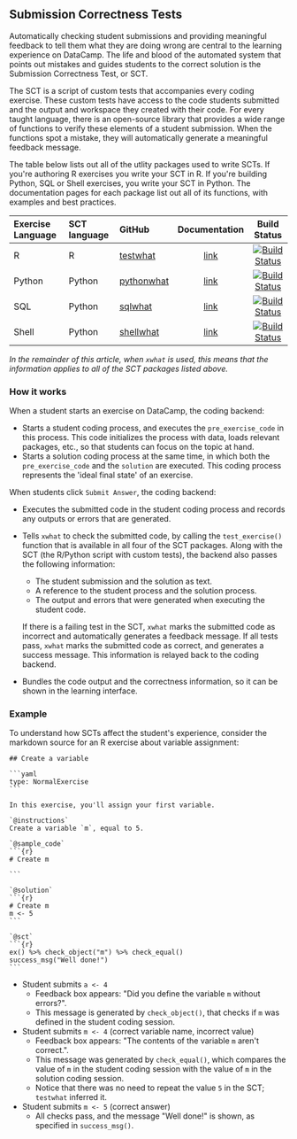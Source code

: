 ## Submission Correctness Tests

Automatically checking student submissions and providing meaningful feedback to tell them what they are doing wrong are central to the learning experience on DataCamp. The life and blood of the automated system that points out mistakes and guides students to the correct solution is the Submission Correctness Test, or SCT.

The SCT is a script of custom tests that accompanies every coding exercise. These custom tests have access to the code students submitted and the output and workspace they created with their code. For every taught language, there is an open-source library that provides a wide range of functions to verify these elements of a student submission. When the functions spot a mistake, they will automatically generate a meaningful feedback message.

The table below lists out all of the utlity packages used to write SCTs. If you're authoring R exercises you write your SCT in R. If you're building Python, SQL or Shell exercises, you write your SCT in Python. The documentation pages for each package list out all of its functions, with examples and best practices.

| Exercise Language | SCT language | GitHub | Documentation | Build Status  |
|:------------------|:-------------|:-------|:-------------:|:-------------:|
| R | R | [testwhat](https://github.com/datacamp/testwhat) | [link](https://datacamp.github.io/testwhat) | [![Build Status](https://travis-ci.org/datacamp/testwhat.svg?branch=master)](https://travis-ci.org/datacamp/testwhat) |
| Python | Python | [pythonwhat](https://github.com/datacamp/pythonwhat) | [link](http://pythonwhat.readthedocs.io/en/latest/) | [![Build Status](https://travis-ci.org/datacamp/pythonwhat.svg?branch=master)](https://travis-ci.org/datacamp/pythonwhat) |
| SQL | Python | [sqlwhat](https://github.com/datacamp/sqlwhat) | [link](http://sqlwhat.readthedocs.io/en/latest/) | [![Build Status](https://travis-ci.org/datacamp/sqlwhat.svg?branch=master)](https://travis-ci.org/datacamp/sqlwhat) |
| Shell | Python | [shellwhat](https://github.com/datacamp/shellwhat) | [link](https://shellwhat.readthedocs.io) | [![Build Status](https://travis-ci.org/datacamp/shellwhat.svg?branch=master)](https://travis-ci.org/datacamp/shellwhat) |

_In the remainder of this article, when `xwhat` is used, this means that the information applies to all of the SCT packages listed above._

### How it works

When a student starts an exercise on DataCamp, the coding backend:

- Starts a student coding process, and executes the `pre_exercise_code` in this process. This code initializes the process with data, loads relevant packages, etc., so that students can focus on the topic at hand.
- Starts a solution coding process at the same time, in which both the `pre_exercise_code` and the `solution` are executed. This coding process represents the 'ideal final state' of an exercise.

When students click `Submit Answer`, the coding backend:

- Executes the submitted code in the student coding process and records any outputs or errors that are generated.
- Tells `xwhat` to check the submitted code, by calling the `test_exercise()` function that is available in all four of the SCT packages. Along with the SCT (the R/Python script with custom tests), the backend also passes the following information:
    + The student submission and the solution as text.
    + A reference to the student process and the solution process.
    + The output and errors that were generated when executing the student code.

  If there is a failing test in the SCT, `xwhat` marks the submitted code as incorrect and automatically generates a feedback message. If all tests pass, `xwhat` marks the submitted code as correct, and generates a success message. This information is relayed back to the coding backend.
- Bundles the code output and the correctness information, so it can be shown in the learning interface.

### Example

To understand how SCTs affect the student's experience, consider the markdown source for an R exercise about variable assignment:

    ## Create a variable

    ```yaml
    type: NormalExercise
    ```

    In this exercise, you'll assign your first variable.

    `@instructions`
    Create a variable `m`, equal to 5.

    `@sample_code`
    ```{r}
    # Create m

    ```

    `@solution`
    ```{r}
    # Create m
    m <- 5
    ```

    `@sct`
    ```{r}
    ex() %>% check_object("m") %>% check_equal()
    success_msg("Well done!")
    ```

- Student submits `a <- 4`
    + Feedback box appears: "Did you define the variable `m` without errors?".
    + This message is generated by `check_object()`, that checks if `m` was defined in the student coding session.
- Student submits `m <- 4` (correct variable name, incorrect value)
    + Feedback box appears: "The contents of the variable `m` aren't correct.".
    + This message was generated by `check_equal()`, which compares the value of `m` in the student coding session with the value of `m` in the solution coding session.
    + Notice that there was no need to repeat the value `5` in the SCT; `testwhat` inferred it.
- Student submits `m <- 5` (correct answer)
    + All checks pass, and the message "Well done!" is shown, as specified in `success_msg()`.
